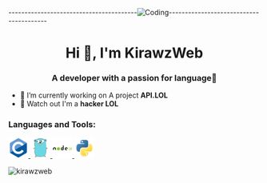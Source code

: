----------------------------------------<img align="" alt="Coding" width="400" src="https://media.giphy.com/media/v1.Y2lkPTc5MGI3NjExNTlmMWQ1OTM2ZDI0NDQxOGRhOGU5MjZiZjFlZTU0OTcyZjEwMDMyNSZlcD12MV9pbnRlcm5hbF9naWZzX2dpZklkJmN0PWc/OpNasZv4G2rTKFXGFq/giphy.gif">----------------------------------------

<h1 align="center">Hi 👋, I'm KirawzWeb</h1>
<h3 align="center">A developer with a passion for language💬</h3>

- 🔭 I’m currently working on A project **API.LOL**
- 💬 Watch out I'm a **hacker LOL**

<h3 align="left">Languages and Tools:</h3>
<p align="left"> <a href="https://www.cprogramming.com/" target="_blank" rel="noreferrer"> <img src="https://raw.githubusercontent.com/devicons/devicon/master/icons/c/c-original.svg" alt="c" width="40" height="40"/> </a> <a href="https://golang.org" target="_blank" rel="noreferrer"> <img src="https://raw.githubusercontent.com/devicons/devicon/master/icons/go/go-original.svg" alt="go" width="40" height="40"/> </a> <a href="https://nodejs.org" target="_blank" rel="noreferrer"> <img src="https://raw.githubusercontent.com/devicons/devicon/master/icons/nodejs/nodejs-original-wordmark.svg" alt="nodejs" width="40" height="40"/> </a> <a href="https://www.python.org" target="_blank" rel="noreferrer"> <img src="https://raw.githubusercontent.com/devicons/devicon/master/icons/python/python-original.svg" alt="python" width="40" height="40"/> </a> </p>

<p><img align="center" src="https://github-readme-stats.vercel.app/api/top-langs?username=kirawzweb&show_icons=true&locale=en&layout=compact" alt="kirawzweb" /></p>
